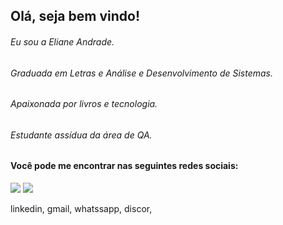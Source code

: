 
## Olá, seja bem vindo!

###### Eu sou a Eliane Andrade. 
###### Graduada em Letras e Análise e Desenvolvimento de Sistemas. 
###### Apaixonada por livros e tecnologia.
###### Estudante assídua da área de QA. 
##

#### Você pode me encontrar nas seguintes redes sociais:
<div>
  <a href="https://www.linkedin.com/in/eliane-maria-de-andrade" target= "_blanck"><img src="https://img.shields.io/badge/LinkedIn-0077B5?style=for-the-badge&logo=linkedin&logoColor=white" target= "_blanck"></a>
  <a href="mailto:emariaandrade@gmail.com"><img src="https://img.shields.io/badge/Gmail-D14836?style=for-the-badge&logo=gmail&logoColor=white" target= "_blanck"></a>
</div>


linkedin, gmail, whatssapp, discor,
